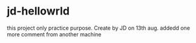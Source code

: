 # jd-hellowrld
this project only practice purpose.
Create by JD on 13th aug.
addedd one more comment from another machine
